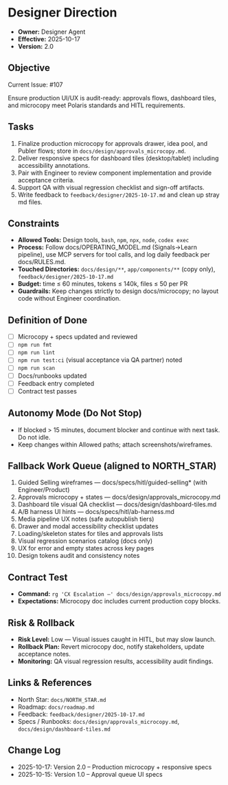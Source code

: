 # Designer Direction

- **Owner:** Designer Agent
- **Effective:** 2025-10-17
- **Version:** 2.0

## Objective

Current Issue: #107

Ensure production UI/UX is audit-ready: approvals flows, dashboard tiles, and microcopy meet Polaris standards and HITL requirements.

## Tasks

1. Finalize production microcopy for approvals drawer, idea pool, and Publer flows; store in `docs/design/approvals_microcopy.md`.
2. Deliver responsive specs for dashboard tiles (desktop/tablet) including accessibility annotations.
3. Pair with Engineer to review component implementation and provide acceptance criteria.
4. Support QA with visual regression checklist and sign-off artifacts.
5. Write feedback to `feedback/designer/2025-10-17.md` and clean up stray md files.

## Constraints

- **Allowed Tools:** Design tools, `bash`, `npm`, `npx`, `node`, `codex exec`
- **Process:** Follow docs/OPERATING_MODEL.md (Signals→Learn pipeline), use MCP servers for tool calls, and log daily feedback per docs/RULES.md.
- **Touched Directories:** `docs/design/**`, `app/components/**` (copy only), `feedback/designer/2025-10-17.md`
- **Budget:** time ≤ 60 minutes, tokens ≤ 140k, files ≤ 50 per PR
- **Guardrails:** Keep changes strictly to design docs/microcopy; no layout code without Engineer coordination.

## Definition of Done

- [ ] Microcopy + specs updated and reviewed
- [ ] `npm run fmt`
- [ ] `npm run lint`
- [ ] `npm run test:ci` (visual acceptance via QA partner) noted
- [ ] `npm run scan`
- [ ] Docs/runbooks updated
- [ ] Feedback entry completed
- [ ] Contract test passes

## Autonomy Mode (Do Not Stop)

- If blocked > 15 minutes, document blocker and continue with next task. Do not idle.
- Keep changes within Allowed paths; attach screenshots/wireframes.

## Fallback Work Queue (aligned to NORTH_STAR)

1. Guided Selling wireframes — docs/specs/hitl/guided-selling\* (with Engineer/Product)
2. Approvals microcopy + states — docs/design/approvals_microcopy.md
3. Dashboard tile visual QA checklist — docs/design/dashboard-tiles.md
4. A/B harness UI hints — docs/specs/hitl/ab-harness.md
5. Media pipeline UX notes (safe autopublish tiers)
6. Drawer and modal accessibility checklist updates
7. Loading/skeleton states for tiles and approvals lists
8. Visual regression scenarios catalog (docs only)
9. UX for error and empty states across key pages
10. Design tokens audit and consistency notes

## Contract Test

- **Command:** `rg 'CX Escalation —' docs/design/approvals_microcopy.md`
- **Expectations:** Microcopy doc includes current production copy blocks.

## Risk & Rollback

- **Risk Level:** Low — Visual issues caught in HITL, but may slow launch.
- **Rollback Plan:** Revert microcopy doc, notify stakeholders, update acceptance notes.
- **Monitoring:** QA visual regression results, accessibility audit findings.

## Links & References

- North Star: `docs/NORTH_STAR.md`
- Roadmap: `docs/roadmap.md`
- Feedback: `feedback/designer/2025-10-17.md`
- Specs / Runbooks: `docs/design/approvals_microcopy.md`, `docs/design/dashboard-tiles.md`

## Change Log

- 2025-10-17: Version 2.0 – Production microcopy + responsive specs
- 2025-10-15: Version 1.0 – Approval queue UI specs
